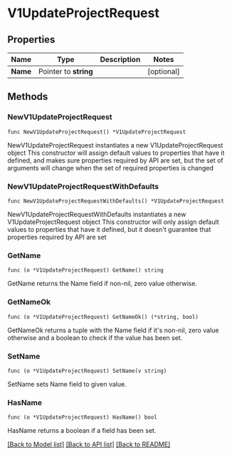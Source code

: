 # V1UpdateProjectRequest

## Properties

Name | Type | Description | Notes
------------ | ------------- | ------------- | -------------
**Name** | Pointer to **string** |  | [optional] 

## Methods

### NewV1UpdateProjectRequest

`func NewV1UpdateProjectRequest() *V1UpdateProjectRequest`

NewV1UpdateProjectRequest instantiates a new V1UpdateProjectRequest object
This constructor will assign default values to properties that have it defined,
and makes sure properties required by API are set, but the set of arguments
will change when the set of required properties is changed

### NewV1UpdateProjectRequestWithDefaults

`func NewV1UpdateProjectRequestWithDefaults() *V1UpdateProjectRequest`

NewV1UpdateProjectRequestWithDefaults instantiates a new V1UpdateProjectRequest object
This constructor will only assign default values to properties that have it defined,
but it doesn't guarantee that properties required by API are set

### GetName

`func (o *V1UpdateProjectRequest) GetName() string`

GetName returns the Name field if non-nil, zero value otherwise.

### GetNameOk

`func (o *V1UpdateProjectRequest) GetNameOk() (*string, bool)`

GetNameOk returns a tuple with the Name field if it's non-nil, zero value otherwise
and a boolean to check if the value has been set.

### SetName

`func (o *V1UpdateProjectRequest) SetName(v string)`

SetName sets Name field to given value.

### HasName

`func (o *V1UpdateProjectRequest) HasName() bool`

HasName returns a boolean if a field has been set.


[[Back to Model list]](../README.md#documentation-for-models) [[Back to API list]](../README.md#documentation-for-api-endpoints) [[Back to README]](../README.md)



